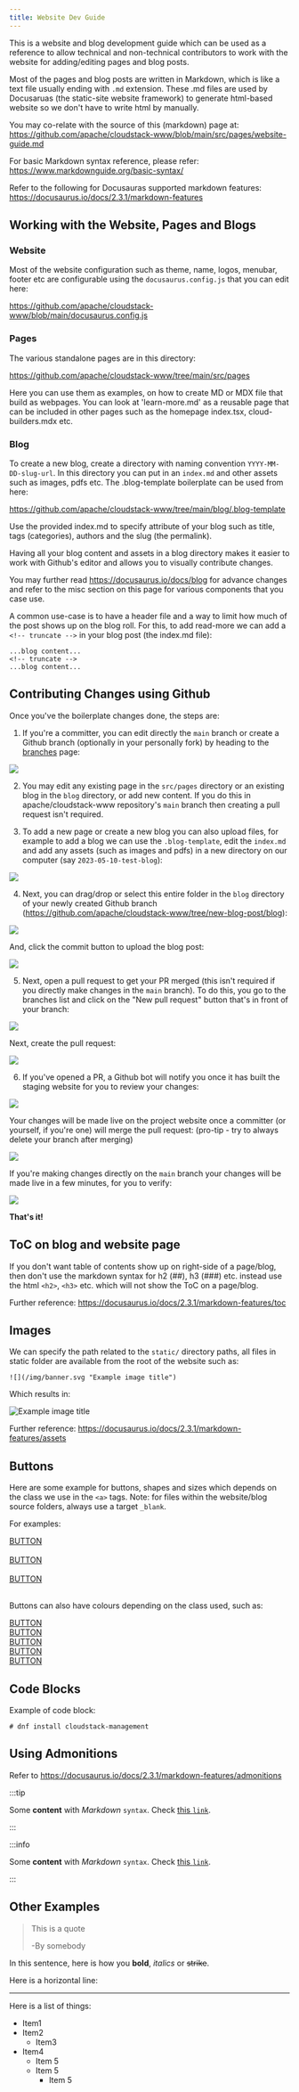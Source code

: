 ```yaml
---
title: Website Dev Guide
---
```


This is a website and blog development guide which can be used as a reference to
allow technical and non-technical contributors to work with the website for
adding/editing pages and blog posts.

Most of the pages and blog posts are written in Markdown, which is like a text
file usually ending with `.md` extension. These .md files are used by Docusaruas
(the static-site website framework) to generate html-based website so we don't
have to write html by manually.

You may co-relate with the source of this (markdown) page at:
https://github.com/apache/cloudstack-www/blob/main/src/pages/website-guide.md

For basic Markdown syntax reference, please refer:
https://www.markdownguide.org/basic-syntax/

Refer to the following for Docusauras supported markdown features:
https://docusaurus.io/docs/2.3.1/markdown-features

## Working with the Website, Pages and Blogs

### Website

Most of the website configuration such as theme, name, logos, menubar, footer
etc are configurable using the `docusaurus.config.js` that you can edit here:

https://github.com/apache/cloudstack-www/blob/main/docusaurus.config.js

### Pages

The various standalone pages are in this directory:

https://github.com/apache/cloudstack-www/tree/main/src/pages

Here you can use them as examples, on how to create MD or MDX file that build
as webpages. You can look at 'learn-more.md' as a reusable page that can be
included in other pages such as the homepage index.tsx, cloud-builders.mdx etc.

### Blog

To create a new blog, create a directory with naming convention
`YYYY-MM-DD-slug-url`. In this directory you can put in an `index.md` and other
assets such as images, pdfs etc. The .blog-template boilerplate can be used from
here:

https://github.com/apache/cloudstack-www/tree/main/blog/.blog-template

Use the provided index.md to specify attribute of your blog such as title, tags
(categories), authors and the slug (the permalink).

Having all your blog content and assets in a blog directory makes it easier to
work with Github's editor and allows you to visually contribute changes.

You may further read https://docusaurus.io/docs/blog for advance changes and
refer to the misc section on this page for various components that you case use.

A common use-case is to have a header file and a way to limit how much of the
post shows up on the blog roll. For this, to add read-more we can add a `<!--
truncate -->` in your blog post (the index.md file):

```
...blog content...
<!-- truncate -->
...blog content...
```

## Contributing Changes using Github

Once you've the boilerplate changes done, the steps are:

1. If you're a committer, you can edit directly the `main` branch or create a
Github branch (optionally in your personally fork) by heading to the
[branches](https://github.com/apache/cloudstack-www/branches) page:

![](new-branch.png)

2. You may edit any existing page in the `src/pages` directory or an existing
blog in the `blog` directory, or add new content. If you do this in
apache/cloudstack-www repository's `main` branch then creating a pull request
isn't required.

3. To add a new page or create a new blog you can also upload files, for example to
add a blog we can use the `.blog-template`, edit the `index.md` and add any
assets (such as images and pdfs) in a new directory on our computer (say
`2023-05-10-test-blog`):

![](new-blog-dir.png)

4. Next, you can drag/drop or select this entire folder in the `blog` directory
of your newly created Github branch
(https://github.com/apache/cloudstack-www/tree/new-blog-post/blog):

![](blog-dir.png)

And, click the commit button to upload the blog post:

![](github-commit-blog.png)

5. Next, open a pull request to get your PR merged (this isn't required if
you directly make changes in the `main` branch). To do this, you go to the
branches list and click on the "New pull request" button that's in front of your
branch:

![](new-pr.png)

Next, create the pull request:

![](open-pr.png)

6. If you've opened a PR, a Github bot will notify you once it has built the
staging website for you to review your changes:

![](github-bot.png)

Your changes will be made live on the project website once a committer (or
yourself, if you're one) will merge the pull request: (pro-tip - try to always
delete your branch after merging)

![](pr-merged.png)

If you're making changes directly on the `main` branch your changes will be made
live in a few minutes, for you to verify:

![](test-blog.png)

**That's it!**

## ToC on blog and website page

If you don't want table of contents show up on right-side of a page/blog, then
don't use the markdown syntax for h2 (##), h3 (###) etc. instead use the html
`<h2>`, `<h3>` etc. which will not show the ToC on a page/blog.

Further reference: https://docusaurus.io/docs/2.3.1/markdown-features/toc

## Images

We can specify the path related to the `static/` directory paths, all files
in static folder are available from the root of the website such as:

```
![](/img/banner.svg "Example image title")
```

Which results in:

![](/img/banner.svg "Example image title")

Further reference: https://docusaurus.io/docs/2.3.1/markdown-features/assets

## Buttons

Here are some example for buttons, shapes and sizes which depends on the class
we use in the `<a>` tags. Note: for files within the website/blog source
folders, always use a target `_blank`.

For examples:

<a class="button button--primary button--sm" href="https://cloudstack.apache.org/" target="_blank">BUTTON</a>
<br/>
<br/>
<a class="button button--primary" href="https://cloudstack.apache.org/" target="_blank">BUTTON</a>
<br/>
<br/>
<a class="button button--primary button--lg" href="https://cloudstack.apache.org/" target="_blank">BUTTON</a>
<br/>
<br/>

Buttons can also have colours depending on the class used, such as:

<a class="button button--secondary" href="https://cloudstack.apache.org/" target="_blank">BUTTON</a>
<br/>
<a class="button button--info" href="https://cloudstack.apache.org/" target="_blank">BUTTON</a>
<br/>
<a class="button button--success" href="https://cloudstack.apache.org/" target="_blank">BUTTON</a>
<br/>
<a class="button button--warning" href="https://cloudstack.apache.org/" target="_blank">BUTTON</a>
<br/>
<a class="button button--danger" href="https://cloudstack.apache.org/" target="_blank">BUTTON</a>

## Code Blocks

Example of code block:

```
# dnf install cloudstack-management
```

## Using Admonitions

Refer to https://docusaurus.io/docs/2.3.1/markdown-features/admonitions


:::tip

Some **content** with _Markdown_ `syntax`. Check [this `link`](#).

:::

:::info

Some **content** with _Markdown_ `syntax`. Check [this `link`](#).

:::

## Other Examples

> This is a quote
>
> -By somebody

In this sentence, here is how you **bold**, *italics* or  ~~strike~~.

Here is a horizontal line:

***

Here is a list of things:
- Item1
- Item2
  - Item3
- Item4
  - Item 5
  - Item 5
    - Item 5
